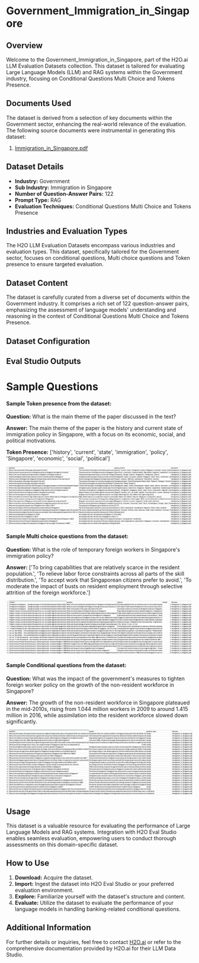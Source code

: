# Government_Immigration_in_Singapore

## Overview
Welcome to the Government_Immigration_in_Singapore, part of the H2O.ai LLM Evaluation Datasets collection. This dataset is tailored for evaluating Large Language Models (LLM) and RAG systems within the Government industry, focusing on Conditional Questions Multi Choice and Tokens Presence.

## Documents Used
The dataset is derived from a selection of key documents within the Government sector, enhancing the real-world relevance of the evaluation. The following source documents were instrumental in generating this dataset:
1. [Immigration_in_Singapore.pdf](https://github.com/h2oai/h2o-evals/blob/main/catalog/Government_Immigration_in_Singapore/used_documents/Immigration_in_Singapore.pdf)

## Dataset Details
- **Industry:** Government
- **Sub Industry:** Immigration in Singapore
- **Number of Question-Answer Pairs:** 122
- **Prompt Type:** RAG
- **Evaluation Techniques:** Conditional Questions Multi Choice and Tokens Presence

## Industries and Evaluation Types
The H2O LLM Evaluation Datasets encompass various industries and evaluation types. This dataset, specifically tailored for the Government sector, focuses on conditional questions, Multi choice questions and Token presence to ensure targeted evaluation.

## Dataset Content
The dataset is carefully curated from a diverse set of documents within the Government industry. It comprises a rich set of 122 question-answer pairs, emphasizing the assessment of language models' understanding and reasoning in the context of Conditional Questions Multi Choice and Tokens Presence.

## Dataset Configuration

## Eval Studio Outputs

# Sample Questions

#### Sample Token presence from the dataset:

**Question:** What is the main theme of the paper discussed in the text?

**Answer:** The main theme of the paper is the history and current state of immigration policy in Singapore, with a focus on its economic, social, and political motivations.

**Token Presence:** ['history', 'current', 'state', 'immigration', 'policy', 'Singapore', 'economic', 'social', 'political']

![token_presence_image](https://github.com/h2oai/h2o-evals/blob/main/catalog/Government_Immigration_in_Singapore/screenshots/tokens_present.png)

#### Sample Multi choice questions from the dataset:

**Question:** What is the role of temporary foreign workers in Singapore's immigration policy?

**Answer:** ['To bring capabilities that are relatively scarce in the resident population.', 'To relieve labor force constraints across all parts of the skill distribution.', 'To accept work that Singaporean citizens prefer to avoid.', 'To moderate the impact of busts on resident employment through selective attrition of the foreign workforce.']

![multi_choice_question_image](https://github.com/h2oai/h2o-evals/blob/main/catalog/Government_Immigration_in_Singapore/screenshots/multi_choice.png)

#### Sample Conditional questions from the dataset:

**Question:** What was the impact of the government's measures to tighten foreign worker policy on the growth of the non-resident workforce in Singapore?

**Answer:** The growth of the non-resident workforce in Singapore plateaued in the mid-2010s, rising from 1.044 million workers in 2009 to around 1.415 million in 2016, while assimilation into the resident workforce slowed down significantly.

![conditional_question_image](https://github.com/h2oai/h2o-evals/blob/main/catalog/Government_Immigration_in_Singapore/screenshots/question_type.png)

## Usage

This dataset is a valuable resource for evaluating the performance of Large Language Models and RAG systems. Integration with H2O Eval Studio enables seamless evaluation, empowering users to conduct thorough assessments on this domain-specific dataset.

## How to Use

1. **Download:** Acquire the dataset.
2. **Import:** Ingest the dataset into H2O Eval Studio or your preferred evaluation environment.
3. **Explore:** Familiarize yourself with the dataset's structure and content.
4. **Evaluate:** Utilize the dataset to evaluate the performance of your language models in handling banking-related conditional questions.

## Additional Information

For further details or inquiries, feel free to contact [H2O.ai](https://www.h2o.ai/) or refer to the comprehensive documentation provided by H2O.ai for their LLM Data Studio.

